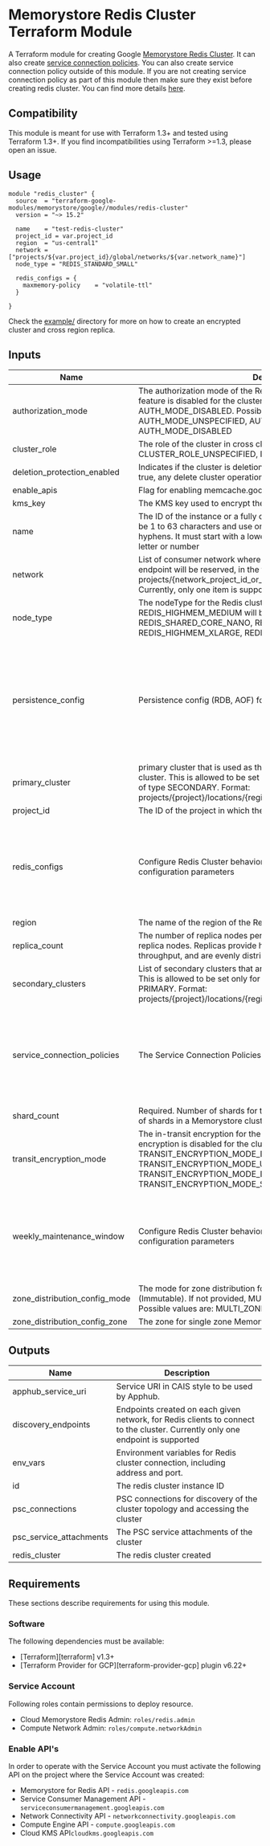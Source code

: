 # Memorystore Redis Cluster Terraform Module

A Terraform module for creating Google [Memorystore Redis Cluster](https://cloud.google.com/memorystore/docs/cluster/memorystore-for-redis-cluster-overview). It can also create [service connection policies](https://cloud.google.com/vpc/docs/about-service-connection-policies). You can also create service connection policy outside of this module. If you are not creating service connection policy as part of this module then make sure they exist before creating redis cluster. You can find more details [here](https://cloud.google.com/memorystore/docs/cluster/networking).

## Compatibility
This module is meant for use with Terraform 1.3+ and tested using Terraform 1.3+. If you find incompatibilities using Terraform >=1.3, please open an issue.

## Usage

```
module "redis_cluster" {
  source  = "terraform-google-modules/memorystore/google//modules/redis-cluster"
  version = "~> 15.2"

  name    = "test-redis-cluster"
  project_id = var.project_id
  region  = "us-central1"
  network = ["projects/${var.project_id}/global/networks/${var.network_name}"]
  node_type = "REDIS_STANDARD_SMALL"

  redis_configs = {
    maxmemory-policy	= "volatile-ttl"
  }

}
```

Check the [example/](https://github.com/terraform-google-modules/terraform-google-memorystore/tree/master/examples/redis-cluster) directory for more on how to create an encrypted cluster and cross region replica.


<!-- BEGINNING OF PRE-COMMIT-TERRAFORM DOCS HOOK -->
## Inputs

| Name | Description | Type | Default | Required |
|------|-------------|------|---------|:--------:|
| authorization\_mode | The authorization mode of the Redis cluster. If not provided, auth feature is disabled for the cluster. Default value is AUTH\_MODE\_DISABLED. Possible values are: AUTH\_MODE\_UNSPECIFIED, AUTH\_MODE\_IAM\_AUTH, AUTH\_MODE\_DISABLED | `string` | `"AUTH_MODE_DISABLED"` | no |
| cluster\_role | The role of the cluster in cross cluster replication. Possible values are: CLUSTER\_ROLE\_UNSPECIFIED, NONE, PRIMARY, SECONDARY | `string` | `null` | no |
| deletion\_protection\_enabled | Indicates if the cluster is deletion protected or not. If the value if set to true, any delete cluster operation will fail. Default value is true | `bool` | `true` | no |
| enable\_apis | Flag for enabling memcache.googleapis.com in your project | `bool` | `true` | no |
| kms\_key | The KMS key used to encrypt the at-rest data of the cluster | `string` | `null` | no |
| name | The ID of the instance or a fully qualified identifier for the instance. must be 1 to 63 characters and use only lowercase letters, numbers, or hyphens. It must start with a lowercase letter and end with a lowercase letter or number | `string` | n/a | yes |
| network | List of consumer network where the network address of the discovery endpoint will be reserved, in the form of projects/{network\_project\_id\_or\_number}/global/networks/{network\_id}. Currently, only one item is supported | `list(string)` | n/a | yes |
| node\_type | The nodeType for the Redis cluster. If not provided, REDIS\_HIGHMEM\_MEDIUM will be used as default Possible values are: REDIS\_SHARED\_CORE\_NANO, REDIS\_HIGHMEM\_MEDIUM, REDIS\_HIGHMEM\_XLARGE, REDIS\_STANDARD\_SMALL. | `string` | `null` | no |
| persistence\_config | Persistence config (RDB, AOF) for the cluster | <pre>object({<br>    mode = optional(string, "PERSISTENCE_MODE_UNSPECIFIED")<br>    rdb_config = optional(object({<br>      rdb_snapshot_period     = optional(string)<br>      rdb_snapshot_start_time = optional(string)<br>    }), null)<br>    aof_config = optional(object({<br>      append_fsync = optional(string)<br>    }))<br>  })</pre> | `null` | no |
| primary\_cluster | primary cluster that is used as the replication source for this secondary cluster. This is allowed to be set only for clusters whose cluster role is of type SECONDARY. Format: projects/{project}/locations/{region}/clusters/{cluster-id} | `string` | `null` | no |
| project\_id | The ID of the project in which the resource belongs to. | `string` | n/a | yes |
| redis\_configs | Configure Redis Cluster behavior using a subset of native Redis configuration parameters | <pre>object({<br>    maxmemory-clients       = optional(string)<br>    maxmemory               = optional(string)<br>    maxmemory-policy        = optional(string)<br>    notify-keyspace-events  = optional(string)<br>    slowlog-log-slower-than = optional(number)<br>    maxclients              = optional(number)<br>  })</pre> | `null` | no |
| region | The name of the region of the Redis cluster | `string` | n/a | yes |
| replica\_count | The number of replica nodes per shard. Each shard can have 0, 1, or 2 replica nodes. Replicas provide high availability and additional read throughput, and are evenly distributed across zones | `number` | `0` | no |
| secondary\_clusters | List of secondary clusters that are replicating from this primary cluster. This is allowed to be set only for clusters whose cluster role is of type PRIMARY. Format: projects/{project}/locations/{region}/clusters/{cluster-id} | `list(string)` | `[]` | no |
| service\_connection\_policies | The Service Connection Policies to create | <pre>map(object({<br>    description     = optional(string)<br>    network_name    = string<br>    network_project = string<br>    subnet_names    = list(string)<br>    limit           = optional(number)<br>    labels          = optional(map(string), {})<br>  }))</pre> | `{}` | no |
| shard\_count | Required. Number of shards for the Redis cluster. The minimum number of shards in a Memorystore cluster is 3 shards | `number` | `3` | no |
| transit\_encryption\_mode | The in-transit encryption for the Redis cluster. If not provided, encryption is disabled for the cluster. Default value is TRANSIT\_ENCRYPTION\_MODE\_DISABLED. Possible values are: TRANSIT\_ENCRYPTION\_MODE\_UNSPECIFIED, TRANSIT\_ENCRYPTION\_MODE\_DISABLED, TRANSIT\_ENCRYPTION\_MODE\_SERVER\_AUTHENTICATION | `string` | `"TRANSIT_ENCRYPTION_MODE_DISABLED"` | no |
| weekly\_maintenance\_window | Configure Redis Cluster behavior using a subset of native Redis configuration parameters | <pre>object({<br>    day_of_the_week = optional(string, "DAY_OF_WEEK_UNSPECIFIED")<br>    hours           = optional(string)<br>    minutes         = optional(string)<br>    seconds         = optional(string)<br>    nanos           = optional(number)<br>  })</pre> | `null` | no |
| zone\_distribution\_config\_mode | The mode for zone distribution for Memorystore Redis cluster (Immutable). If not provided, MULTI\_ZONE will be used as default value. Possible values are: MULTI\_ZONE, SINGLE\_ZONE | `string` | `"MULTI_ZONE"` | no |
| zone\_distribution\_config\_zone | The zone for single zone Memorystore Redis cluster (Immutable) | `string` | `null` | no |

## Outputs

| Name | Description |
|------|-------------|
| apphub\_service\_uri | Service URI in CAIS style to be used by Apphub. |
| discovery\_endpoints | Endpoints created on each given network, for Redis clients to connect to the cluster. Currently only one endpoint is supported |
| env\_vars | Environment variables for Redis cluster connection, including address and port. |
| id | The redis cluster instance ID |
| psc\_connections | PSC connections for discovery of the cluster topology and accessing the cluster |
| psc\_service\_attachments | The PSC service attachments of the cluster |
| redis\_cluster | The redis cluster created |

<!-- END OF PRE-COMMIT-TERRAFORM DOCS HOOK -->

## Requirements

These sections describe requirements for using this module.

### Software

The following dependencies must be available:

- [Terraform][terraform] v1.3+
- [Terraform Provider for GCP][terraform-provider-gcp] plugin v6.22+

### Service Account

Following roles contain permissions to deploy resource.

- Cloud Memorystore Redis Admin: `roles/redis.admin`
- Compute Network Admin: `roles/compute.networkAdmin`

### Enable API's
In order to operate with the Service Account you must activate the following API on the project where the Service Account was created:

- Memorystore for Redis API - `redis.googleapis.com`
- Service Consumer Management API - `serviceconsumermanagement.googleapis.com`
- Network Connectivity API - `networkconnectivity.googleapis.com`
- Compute Engine API - `compute.googleapis.com`
- Cloud KMS API`cloudkms.googleapis.com`

